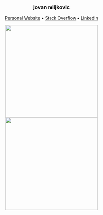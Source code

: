 
<div align="center">
  <h3>jovan miljkovic</h3>
  <p align="center">
    <a target="_blank" href="https://miljkovicjovan.dev">Personal Website</a> •
    <a target="_blank" href="https://stackoverflow.com/users/6558042/omid-nikrah">Stack Overflow</a> •
    <a target="_blank" href="https://www.linkedin.com/in/miljkovicj/">LinkedIn</a>
  </p>
  <img width=300 src="https://github-readme-stats.vercel.app/api?username=miljkovicjovan&theme=prussian&show_icons=true&hide_border=true&count_private=true" /> </br>
  <img width=300 src="https://github-readme-stackoverflow.vercel.app/?userID=15140409&layout=compact&theme=dark)](https://stackoverflow.com/users/15140409/jovan-m" />
</div>
